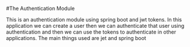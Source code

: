 #The Authentication Module

This is an authentication module using spring boot and jwt tokens.
In this application we can create a user then we can authenticate that user using authentication and then we can use the tokens to authenticate in other applications.
The main things used are jet and spring boot
